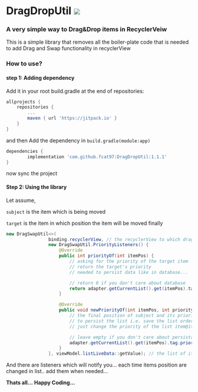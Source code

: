 # DragDropUtil [![](https://jitpack.io/v/fcat97/DragDropUtil.svg)](https://jitpack.io/#fcat97/DragDropUtil)

### A very simple way to Drag&Drop items in RecyclerVeiw

This is a simple library that removes all the boiler-plate code
that is needed to add Drag and Swap functionality in recyclerView

### How to use?

#### step 1: Adding dependency

Add it in your root build.gradle at the end of repositories:

```gradle
allprojects {
	repositories {
		...
		maven { url 'https://jitpack.io' }
	}
}
```

and then Add the dependency in `build.gradle(module:app)`

```gradle
dependencies {
        implementation 'com.github.fcat97:DragDropUtil:1.1.1'
}
```

now sync the project

#### Step 2: Using the library

Let assume,

`subject` is the item which is being moved

`target` is the item in which position the item will be moved finally

```java
new DragSwapUtil<>(
                binding.recyclerView, // the recyclerView to which drag&drop will be added
                new DragSwapUtil.PriorityListeners() {
                    @Override
                    public int priorityOf(int itemPos) {
                        // asking for the priority of the target item
                        // return the target's priority
                        // needed to persist data like in database...

                        // return 0 if you don't care about database
                        return adapter.getCurrentList().get(itemPos).tag.priority;
                    }

                    @Override
                    public void newPriorityOf(int itemPos, int priority) {
                        // the final position of subject and its priority after move is complete
                        // to persist the list i.e. save the list order...
                        // just change the priority of the list item@itemPosition with given priority

                        // leave empty if you don't care about persistance
                        adapter.getCurrentList().get(itemPos).tag.priority = priority;
                    }
                }, viewModel.listLiveData::getValue); // the list of items on which drag&swap is being made...

```

And there are listeners which will notify you...
each time items position are changed in list..
add them when needed...

**Thats all...**
**Happy Coding...**
